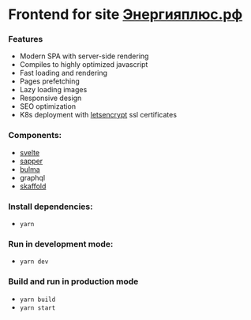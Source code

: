 # Frontend for site [Энергияплюс.рф](https://new.xn--c1adkmgpem4hrai.xn--p1ai/)

### Features
- Modern SPA with server-side rendering
- Compiles to highly optimized javascript
- Fast loading and rendering
- Pages prefetching  
- Lazy loading images  
- Responsive design
- SEO optimization
- K8s deployment with [letsencrypt](https://letsencrypt.org/) ssl certificates

### Components:
- [svelte](https://svelte.dev/)
- [sapper](https://sapper.svelte.dev/)
- [bulma](https://bulma.io/) 
- graphql
- [skaffold](https://skaffold.dev/)

### Install dependencies:
- `yarn`

### Run in development mode:
- `yarn dev`

### Build and run in production mode
- `yarn build`
- `yarn start`

